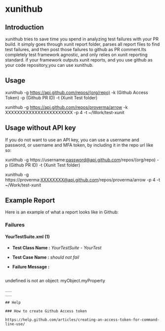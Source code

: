 # xunithub

## Introduction

xunithub tries to save time you spend in analyzing test failures with your PR build. it simply goes through xunit report folder,
parses all report files to find test failures, and then post those failures to github as PR comment.Its completely test framework
agnostic, and only relies on xunit reporting standard. if your framework outputs xunit reports, and you use github as your code
repository,you can use xunithub.

## Usage

xunithub -g https://api.github.com/repos/(org/repo) -k (Github Access Token) -p (Github PR ID) -t (Xunit Test folder)

xunithub -g https://api.github.com/repos/proverma/arrow -k XXXXXXXXXXXXXXXXXXXXXXX -p 4 -t ~/Work/test-xunit

## Usage without API key

If you do not want to use an API key, you can use a username and password, or username and MFA token, by including it in the repo url like so:

xunithub -g https://username:password@api.github.com/repos/(org/repo) -p (Github PR ID) -t (Xunit Test folder)

xunithub -g https://proverma:XXXXXXXX@api.github.com/repos/proverma/arrow -p 4 -t ~/Work/test-xunit

## Example Report

Here is an example of what a report looks like in Github:

### Failures
#### YourTestSuite.xml (1) 
+ __Test Class Name :__ _YourTestSuite - YourTest_
+ __Test Case Name :__ _should not fail_
+ __Failure Message :__

   ```
undefined is not an object: myObject.myProperty
   ```
   ___
___

## Help

### How to create Github Access token

https://help.github.com/articles/creating-an-access-token-for-command-line-use/
